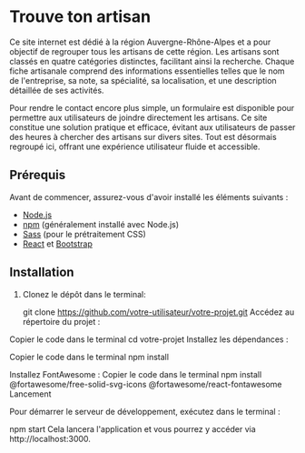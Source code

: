 # Trouve ton artisan

Ce site internet est dédié à la région Auvergne-Rhône-Alpes et a pour objectif de regrouper tous les artisans de cette région. Les artisans sont classés en quatre catégories distinctes, facilitant ainsi la recherche. Chaque fiche artisanale comprend des informations essentielles telles que le nom de l'entreprise, sa note, sa spécialité, sa localisation, et une description détaillée de ses activités.

Pour rendre le contact encore plus simple, un formulaire est disponible pour permettre aux utilisateurs de joindre directement les artisans. Ce site constitue une solution pratique et efficace, évitant aux utilisateurs de passer des heures à chercher des artisans sur divers sites. Tout est désormais regroupé ici, offrant une expérience utilisateur fluide et accessible.

## Prérequis

Avant de commencer, assurez-vous d'avoir installé les éléments suivants :

- [Node.js](https://nodejs.org/)
- [npm](https://www.npmjs.com/) (généralement installé avec Node.js)
- [Sass](https://sass-lang.com/) (pour le prétraitement CSS)
- [React](https://reactjs.org/) et [Bootstrap](https://getbootstrap.com/)

## Installation

1. Clonez le dépôt dans le terminal:

   git clone https://github.com/votre-utilisateur/votre-projet.git
Accédez au répertoire du projet :

Copier le code dans le terminal
cd votre-projet
Installez les dépendances :

Copier le code dans le terminal
npm install

Installez FontAwesome :
Copier le code dans le terminal
npm install @fortawesome/free-solid-svg-icons @fortawesome/react-fontawesome
Lancement

Pour démarrer le serveur de développement, exécutez dans le terminal :

npm start
Cela lancera l'application et vous pourrez y accéder via http://localhost:3000.